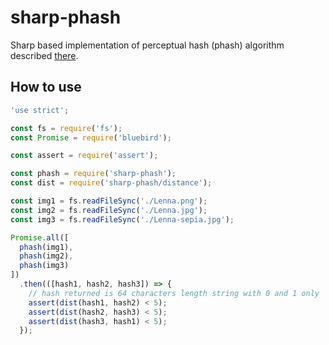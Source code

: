 # sharp-phash

Sharp based implementation of perceptual hash (phash) algorithm described [there](http://www.hackerfactor.com/blog/?/archives/432-Looks-Like-It.html).

## How to use

```js
'use strict';

const fs = require('fs');
const Promise = require('bluebird');

const assert = require('assert');

const phash = require('sharp-phash');
const dist = require('sharp-phash/distance');

const img1 = fs.readFileSync('./Lenna.png');
const img2 = fs.readFileSync('./Lenna.jpg');
const img3 = fs.readFileSync('./Lenna-sepia.jpg');

Promise.all([
  phash(img1),
  phash(img2),
  phash(img3)
])
  .then(([hash1, hash2, hash3]) => {
    // hash returned is 64 characters length string with 0 and 1 only
    assert(dist(hash1, hash2) < 5);
    assert(dist(hash2, hash3) < 5);
    assert(dist(hash3, hash1) < 5);
  });
```
